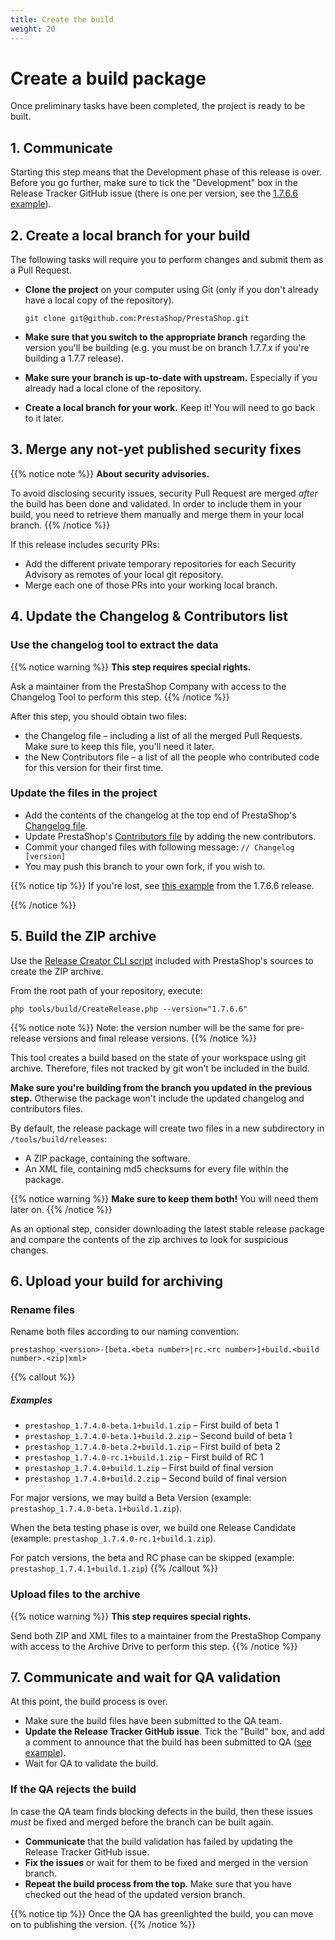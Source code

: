 ```yaml
---
title: Create the build
weight: 20
---
```


# Create a build package

Once preliminary tasks have been completed, the project is ready to be built.

## 1. Communicate

Starting this step means that the Development phase of this release is over. Before you go further, make sure to tick the "Development" box in the Release Tracker GitHub issue (there is one per version, see the [1.7.6.6 example][release-tracker-issue]).

## 2. Create a local branch for your build

The following tasks will require you to perform changes and submit them as a Pull Request.

* **Clone the project** on your computer using Git (only if you don't already have a local copy of the repository).

    ```shell
    git clone git@github.com:PrestaShop/PrestaShop.git
    ```

* **Make sure that you switch to the appropriate branch** regarding the version you'll be building (e.g. you must be on branch 1.7.7.x if you're building a 1.7.7 release).

* **Make sure your branch is up-to-date with upstream.** Especially if you already had a local clone of the repository.

* **Create a local branch for your work.** Keep it! You will need to go back to it later. 

## 3. Merge any not-yet published security fixes

{{% notice note %}}
**About security advisories.**

To avoid disclosing security issues, security Pull Request are merged _after_ the build has been done and validated. In order to include them in your build, you need to retrieve them manually and merge them in your local branch.
{{% /notice %}}

If this release includes security PRs:

- Add the different private temporary repositories for each Security Advisory as remotes of your local git repository.
- Merge each one of those PRs into your working local branch.


## 4. Update the Changelog & Contributors list

### Use the changelog tool to extract the data

{{% notice warning %}}
**This step requires special rights.**

Ask a maintainer from the PrestaShop Company with access to the Changelog Tool to perform this step.
{{% /notice %}}

After this step, you should obtain two files:

- the Changelog file – including a list of all the merged Pull Requests. Make sure to keep this file, you'll need it later.
- the New Contributors file – a list of all the people who contributed code for this version for their first time.

### Update the files in the project

- Add the contents of the changelog at the top end of PrestaShop's [Changelog file][changelog-file].
- Update PrestaShop's [Contributors file][contributors-file] by adding the new contributors.
- Commit your changed files with following message: `// Changelog [version]`
- You may push this branch to your own fork, if you wish to.

{{% notice tip %}}
If you're lost, see [this example][update-author-pr-example] from the 1.7.6.6 release.

[update-author-pr-example]: https://github.com/PrestaShop/PrestaShop/pull/20032
{{% /notice %}}

## 5. Build the ZIP archive

Use the [Release Creator CLI script][release-creator-readme] included with PrestaShop's sources to create the ZIP archive.

From the root path of your repository, execute:

```shell
php tools/build/CreateRelease.php --version="1.7.6.6"
```

{{% notice note %}}
Note: the version number will be the same for pre-release versions and final release versions.
{{% /notice %}}

This tool creates a build based on the state of your workspace using git archive. Therefore, files not tracked by git won't be included in the build.

**Make sure you're building from the branch you updated in the previous step.** Otherwise the package won't include the updated changelog and contributors files.

By default, the release package will create two files in a new subdirectory in `/tools/build/releases`:

- A ZIP package, containing the software.
- An XML file, containing md5 checksums for every file within the package.

{{% notice warning %}}
**Make sure to keep them both!** You will need them later on.
{{% /notice %}}

As an optional step, consider downloading the latest stable release package and compare the contents of the zip archives to look for suspicious changes.

## 6. Upload your build for archiving

### Rename files

Rename both files according to our naming convention:

```text
prestashop_<version>-[beta.<beta number>|rc.<rc number>]+build.<build number>.<zip|xml>
```

{{% callout %}}
##### Examples

* `prestashop_1.7.4.0-beta.1+build.1.zip` – First build of beta 1
* `prestashop_1.7.4.0-beta.1+build.2.zip` – Second build of beta 1
* `prestashop_1.7.4.0-beta.2+build.1.zip` – First build of beta 2
* `prestashop_1.7.4.0-rc.1+build.1.zip`  – First build of RC 1
* `prestashop_1.7.4.0+build.1.zip` – First build of final version
* `prestashop_1.7.4.0+build.2.zip` – Second build of final version

For major versions, we may build a Beta Version (example: `prestashop_1.7.4.0-beta.1+build.1.zip`).

When the beta testing phase is over, we build one Release Candidate (example: `prestashop_1.7.4.0-rc.1+build.1.zip`).

For patch versions, the beta and RC phase can be skipped (example: `prestashop_1.7.4.1+build.1.zip`)
{{% /callout %}}

### Upload files to the archive

{{% notice warning %}}
**This step requires special rights.**

Send both ZIP and XML files to a maintainer from the PrestaShop Company with access to the Archive Drive to perform this step.
{{% /notice %}}

## 7. Communicate and wait for QA validation

At this point, the build process is over. 

- Make sure the build files have been submitted to the QA team.
- **Update the Release Tracker GitHub issue**. Tick the "Build" box, and add a comment to announce that the build has been submitted to QA ([see example][example-build-comment]). 
- Wait for QA to validate the build.

### If the QA rejects the build

In case the QA team finds blocking defects in the build, then these issues _must_ be fixed and merged before the branch can be built again.

- **Communicate** that the build validation has failed by updating the Release Tracker GitHub issue. 
- **Fix the issues** or wait for them to be fixed and merged in the version branch.
- **Repeat the build process from the top**. Make sure that you have checked out the head of the updated version branch.

{{% notice tip %}}
Once the QA has greenlighted the build, you can move on to publishing the version.
{{% /notice %}}

[release-tracker-issue]: https://github.com/PrestaShop/PrestaShop/issues/19959
[changelog-file]: https://github.com/PrestaShop/PrestaShop/blob/develop/docs/CHANGELOG.txt
[contributors-file]: https://github.com/PrestaShop/PrestaShop/blob/develop/CONTRIBUTORS.md
[release-creator-readme]: https://github.com/PrestaShop/PrestaShop/blob/develop/tools/build/README.md
[example-build-comment]: https://github.com/PrestaShop/PrestaShop/issues/19959#issuecomment-651685219
